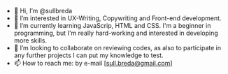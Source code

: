- 👋 Hi, I’m @sullbreda
- 👀 I’m interested in UX-Writing, Copywriting and Front-end development.
- 🌱 I’m currently learning JavaScrip, HTML and CSS. I'm a beginner in programming, but I'm really hard-working and interested in developing more skills.
- 💞️ I’m looking to collaborate on reviewing codes, as also to participate in any further projects I can put my knowledge to test.
- 📫 How to reach me: by e-mail [sull.breda@gmail.com]

<!---
sullbreda/sullbreda is a ✨ special ✨ repository because its `README.md` (this file) appears on your GitHub profile.
You can click the Preview link to take a look at your changes.
--->
